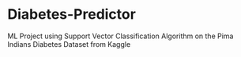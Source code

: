 # Diabetes-Predictor
ML Project using Support Vector Classification Algorithm on the Pima Indians Diabetes Dataset from Kaggle
